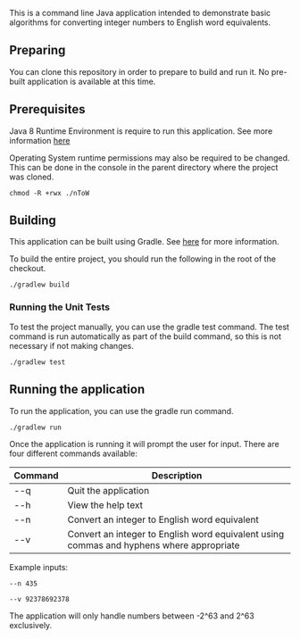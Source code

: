This is a command line Java application intended to demonstrate basic algorithms for converting integer numbers to English word equivalents.

## Preparing

You can clone this repository in order to prepare to build and run it. No pre-built application is available at this time.

## Prerequisites

Java 8 Runtime Environment is require to run this application. See more information [here](http://www.oracle.com/technetwork/java/javase/downloads/jre8-downloads-2133155.html)

Operating System runtime permissions may also be required to be changed. This can be done in the console in the parent directory where the project was cloned.

    chmod -R +rwx ./nToW

## Building

This application can be built using Gradle. See [here](https://gradle.org/docs/current/userguide/gradle_wrapper.html) for more information.

To build the entire project, you should run the following in the root of the checkout.

    ./gradlew build

### Running the Unit Tests

To test the project manually, you can use the gradle test command. The test command is run automatically as part of the build command, so this is not necessary if not making changes.

    ./gradlew test

## Running the application

To run the application, you can use the gradle run command.

    ./gradlew run

Once the application is running it will prompt the user for input. There are four different commands available:

  Command  | Description
---------- | -------------
  --q      | Quit the application
  --h      | View the help text
  --n      | Convert an integer to English word equivalent
  --v      | Convert an integer to English word equivalent using commas and hyphens where appropriate

Example inputs:

    --n 435

    --v 92378692378

The application will only handle numbers between -2^63 and 2^63 exclusively.